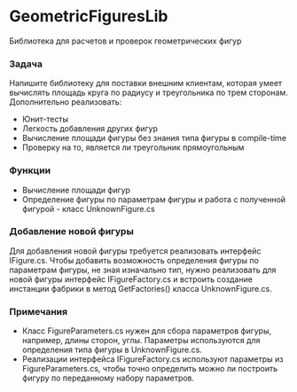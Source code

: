 # GeometricFiguresLib
Библиотека для расчетов и проверок геометрических фигур

### Задача
Напишите библиотеку для поставки внешним клиентам, которая умеет вычислять площадь круга по радиусу и треугольника по трем сторонам. Дополнительно реализовать:
- Юнит-тесты
- Легкость добавления других фигур
- Вычисление площади фигуры без знания типа фигуры в compile-time
- Проверку на то, является ли треугольник прямоугольным

### Функции
- Вычисление площади фигур
- Определение фигуры по параметрам фигуры и работа с полученной фигурой - класс UnknownFigure.cs

### Добавление новой фигуры
Для добавления новой фигуры требуется реализовать интерфейс IFigure.cs.
Чтобы добавить возможность определения фигуры по параметрам фигуры, не зная изначально тип, нужно реализовать для новой фигуры интерфейс IFigureFactory.cs и встроить создание инстанции фабрики в метод GetFactories() класса UnknownFigure.cs.

### Примечания
- Класс FigureParameters.cs нужен для сбора параметров фигуры, например, длины сторон, углы. Параметры используются для определения типа фигуры в UnknownFigure.cs.
- Реализации интерфейса IFigureFactory.cs используют параметры из FigureParameters.cs, чтобы точно определить можно ли построить фигуру по переданному набору параметров.
